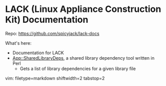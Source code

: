 # LACK (Linux Appliance Construction Kit) Documentation #

Repo: https://github.com/spicyjack/lack-docs

What's here:

- Documentation for LACK
- [App::SharedLibraryDeps](https://github.com/spicyjack/lack-docs/blob/master/App-SharedLibraryDeps.md), a shared library dependency tool written in Perl
  - Gets a list of library dependencies for a given library file

vim: filetype=markdown shiftwidth=2 tabstop=2
